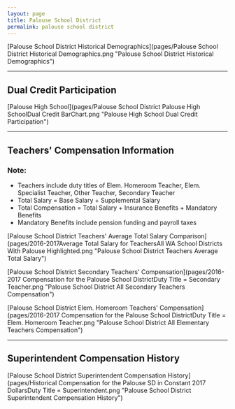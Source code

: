 ```yaml
---
layout: page
title: Palouse School District
permalink: palouse school district
---
```



[Palouse School District Historical Demographics](pages/Palouse School District Historical Demographics.png "Palouse School District Historical Demographics")

___

## Dual Credit Participation

[Palouse High School](pages/Palouse School District Palouse High SchoolDual Credit BarChart.png "Palouse High School Dual Credit Participation")


___

## Teachers' Compensation Information
### Note:
- Teachers include duty titles of Elem. Homeroom Teacher, Elem. Specialist Teacher, Other Teacher, Secondary Teacher
- Total Salary = Base Salary + Supplemental Salary
- Total Compensation = Total Salary + Insurance Benefits + Mandatory Benefits
- Mandatory Benefits include pension funding and payroll taxes

[Palouse School District Teachers' Average Total Salary Comparison](pages/2016-2017Average Total Salary for TeachersAll WA School Districts With Palouse Highlighted.png "Palouse School District Teachers Average Total Salary")

[Palouse School District Secondary Teachers' Compensation](pages/2016-2017 Compensation for the Palouse School DistrictDuty Title = Secondary Teacher.png "Palouse School District All Secondary Teachers Compensation")

[Palouse School District Elem. Homeroom Teachers' Compensation](pages/2016-2017 Compensation for the Palouse School DistrictDuty Title = Elem. Homeroom Teacher.png "Palouse School District All Elementary Teachers Compensation")


___

## Superintendent Compensation History

[Palouse School District Superintendent Compensation History](pages/Historical Compensation for the Palouse SD in Constant 2017 DollarsDuty Title = Superintendent.png "Palouse School District Superintendent Compensation History")

